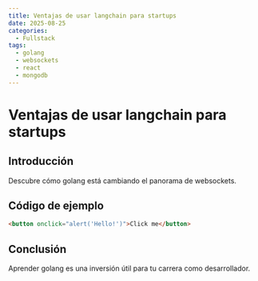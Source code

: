 ```yaml
---
title: Ventajas de usar langchain para startups
date: 2025-08-25
categories:
  - Fullstack
tags:
  - golang
  - websockets
  - react
  - mongodb
---
```


# Ventajas de usar langchain para startups

## Introducción

Descubre cómo golang está cambiando el panorama de websockets.

## Código de ejemplo

```html
<button onclick="alert('Hello!')">Click me</button>
```

## Conclusión

Aprender golang es una inversión útil para tu carrera como desarrollador.